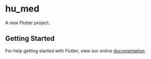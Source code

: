 # hu_med

A new Flutter project.

## Getting Started

For help getting started with Flutter, view our online
[documentation](https://flutter.io/).
